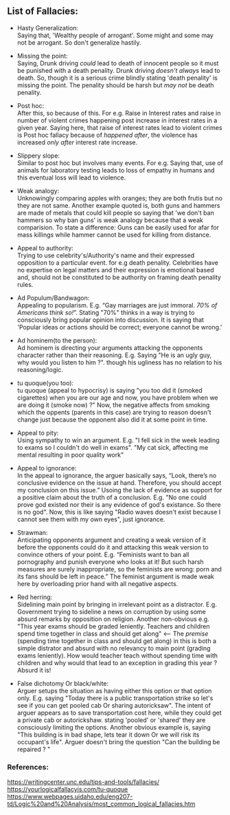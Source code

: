 ## List of Fallacies:  
- Hasty Generalization:  
Saying that, 'Wealthy people of arrogant'. Some might and some may not be arrogant. So don't generalize hastily.

- Missing the point:  
  Saying, Drunk driving _could_ lead to death of innocent people so it must be punished with a death penality. Drunk driving _doesn't always_ lead to death. So, though it is a serious crime blindly stating 'death penality' is missing the point. The penality should be harsh but _may not_ be death penality.
  
- Post hoc:  
 After this, so because of this. For e.g. Raise in Interest rates and raise in number of violent crimes happening post increase in interest rates in a given year. Saying here, that raise of interest rates lead to violent crimes is Post hoc fallacy because of _happened after_, the violence has increased _only after_ interest rate increase.
 
- Slippery slope:  
  Similar to post hoc but involves many events. For e.g. Saying that, use of animals for laboratory testing leads to loss of empathy in humans and this eventual loss will lead to violence.
  
- Weak analogy:  
  Unknowingly comparing apples with oranges; they are both frutis but no they are not same. Another example quoted is, both guns and hammers are made of metals that could kill people so saying that 'we don't ban hammers so why ban guns' is weak analogy because that a weak comparision. To state a difference: Guns can be easily used for afar for mass killings while hammer cannot be used for killing from distance.
  
- Appeal to authority:  
  Trying to use celebrity's/Authority's name and their expressed opposition to a particular event. for e.g death penality. Celebrities have no expertise on legal matters and their expression is emotional based and, should not be constituted to be authority on framing death penality rules.
  
- Ad Populum/Bandwagon:  
Appealing to popularism. E.g. “Gay marriages are just immoral. _70% of Americans think so!_”. Stating "70%" thinks in a way is trying to consciously bring popular opinion into discussion. It is saying that 'Popular ideas or actions should be correct; everyone cannot be wrong.'

- Ad hominem(to the person):  
Ad hominem is directing your arguments attacking the opponents character rather than their reasoning. E.g. Saying "He is an ugly guy, why would you listen to him ?". though his ugliness has no relation to his reasoning/logic.

- tu quoque(you too):  
tu quoque (appeal to hypocrisy) is saying "you too did it (smoked cigarettes) when you are our age and now, you have problem when we are doing it (smoke now) ?" Now, the negative affects from smoking which the oppents (parents in this case) are trying to reason doesn't change just because the opponent also did it at some point in time.

- Appeal to pity:  
Using sympathy to win an argument. E.g. "I fell sick in the week leading to exams so I couldn't do well in exams". "My cat sick, affecting me mental resulting in poor quality work"

- Appeal to ignorance:  
In the appeal to ignorance, the arguer basically says, “Look, there’s no conclusive evidence on the issue at hand. Therefore, you should accept my conclusion on this issue.” Usoing the lack of evidence as support for a positive claim about the truth of a conclusion.
E.g. "No one could prove god existed nor their is any evidence of god's existance. So there is no god". Now, this is like saying "Radio waves doesn't exist because I cannot see them with my own eyes", just ignorance.

- Strawman:  
Anticipating opponents argument and creating a weak version of it before the opponents could do it and attacking this weak version to convince others of your point. E.g. “Feminists want to ban all pornography and punish everyone who looks at it! But such harsh measures are surely inappropriate, so the feminists are wrong: porn and its fans should be left in peace.” The feminist argument is made weak here by overloading prior hand with all negative aspects.

- Red herring:  
Sidelining main point by bringing in irrelevant point as a distractor. E.g. Government trying to sideline a news on corruption by using some absurd remarks by opposition on religion. Another non-obvious e.g. "This year exams should be graded leniently. Teachers and children  spend time together in class and should get along" <-- The _premise_ (spending time together in class and should get along) in this is both a simple distrator and absurd with no relevancy to main point (grading exams leniently). How would teacher teach without spending time with children and why would that lead to an exception in grading this year ? Absurd it is!

- False dichotomy Or black/white:  
Arguer setups the situation as having either this option or that option only. E.g. saying "Today there is a public transportation strike so let's see if you can get pooled cab Or sharing autoricksaw". The intent of arguer appears as to save transportation cost here, while they could get a private cab or autorickshaw. stating 'pooled' or 'shared' they are consciously limiting the options. Another obvious example is, saying "This building is in bad shape, lets tear it down Or we will risk its occupant's life". Arguer doesn't bring the question "Can the building be repaired ? "

### References:
https://writingcenter.unc.edu/tips-and-tools/fallacies/  
https://yourlogicalfallacyis.com/tu-quoque  
https://www.webpages.uidaho.edu/eng207-td/Logic%20and%20Analysis/most_common_logical_fallacies.htm
